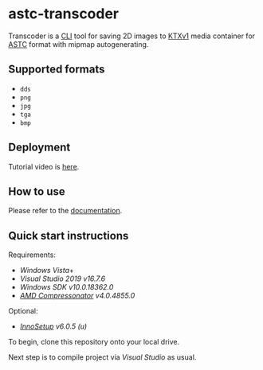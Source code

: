# astc-transcoder
Transcoder is a [CLI](https://en.wikipedia.org/wiki/Command-line_interface) tool for saving 2D images to [KTXv1](https://www.khronos.org/opengles/sdk/tools/KTX/file_format_spec/) media container for [ASTC](https://www.khronos.org/opengl/wiki/ASTC_Texture_Compression) format with mipmap autogenerating.

## Supported formats
- `dds`
- `png`
- `jpg`
- `tga`
- `bmp`

## Deployment
Tutorial video is [here](https://drive.google.com/file/d/13Yli_vlsDumqeN2v-G_JgP3BvFET9agr/view?usp=sharing).

## How to use
Please refer to the [documentation](./documentation/manual.md).

## Quick start instructions
Requirements:

* _Windows Vista_+
* _Visual Studio 2019 v16.7.6_
* _Windows SDK v10.0.18362.0_
* [_AMD Compressonator_](https://github.com/GPUOpen-Tools/compressonator) _v4.0.4855.0_

Optional:
* [_InnoSetup_](https://jrsoftware.org/isdl.php) _v6.0.5 (u)_

To begin, clone this repository onto your local drive.

Next step is to compile project via _Visual Studio_ as usual.
